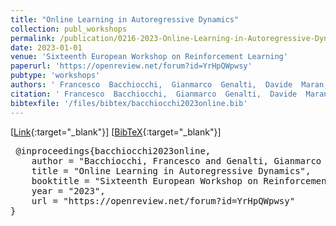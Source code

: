 ```yaml
---
title: "Online Learning in Autoregressive Dynamics"
collection: publ_workshops
permalink: /publication/0216-2023-Online-Learning-in-Autoregressive-Dynamics
date: 2023-01-01
venue: 'Sixteenth European Workshop on Reinforcement Learning'
paperurl: 'https://openreview.net/forum?id=YrHpQWpwsy'
pubtype: 'workshops'
authors: ' Francesco  Bacchiocchi,  Gianmarco  Genalti,  Davide  Maran,  Marco  Mussi,  Marcello  Restelli,  Nicola  Gatti, and  Alberto Maria Metelli'
citation: ' Francesco  Bacchiocchi,  Gianmarco  Genalti,  Davide  Maran,  Marco  Mussi,  Marcello  Restelli,  Nicola  Gatti, and  Alberto Maria Metelli&quot;Online Learning in Autoregressive Dynamics.&quot; Sixteenth European Workshop on Reinforcement Learning, 2023'
bibtexfile: '/files/bibtex/bacchiocchi2023online.bib'
---
```

 [[Link](https://openreview.net/forum?id=YrHpQWpwsy){:target="_blank"}] [[BibTeX](/files/bibtex/bacchiocchi2023online.bib){:target="_blank"}] 
<pre> @inproceedings{bacchiocchi2023online,
    author = "Bacchiocchi, Francesco and Genalti, Gianmarco and Maran, Davide and Mussi, Marco and Restelli, Marcello and Gatti, Nicola and Metelli, Alberto Maria",
    title = "Online Learning in Autoregressive Dynamics",
    booktitle = "Sixteenth European Workshop on Reinforcement Learning",
    year = "2023",
    url = "https://openreview.net/forum?id=YrHpQWpwsy"
} </pre>

